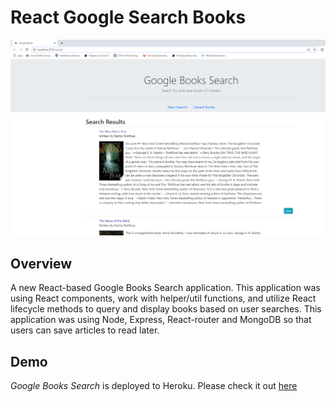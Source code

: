 # React Google Search Books

![Search Books](/images/books.PNG)

## Overview

A new React-based Google Books Search application. This application was using React components, work with helper/util functions, and utilize React lifecycle methods to query and display books based on user searches.  This application was using Node, Express, React-router and MongoDB so that users can save articles to read later.

## Demo

*Google Books Search* is deployed to Heroku. Please check it out [here](https://honest-keener-98465.herokuapp.com/)